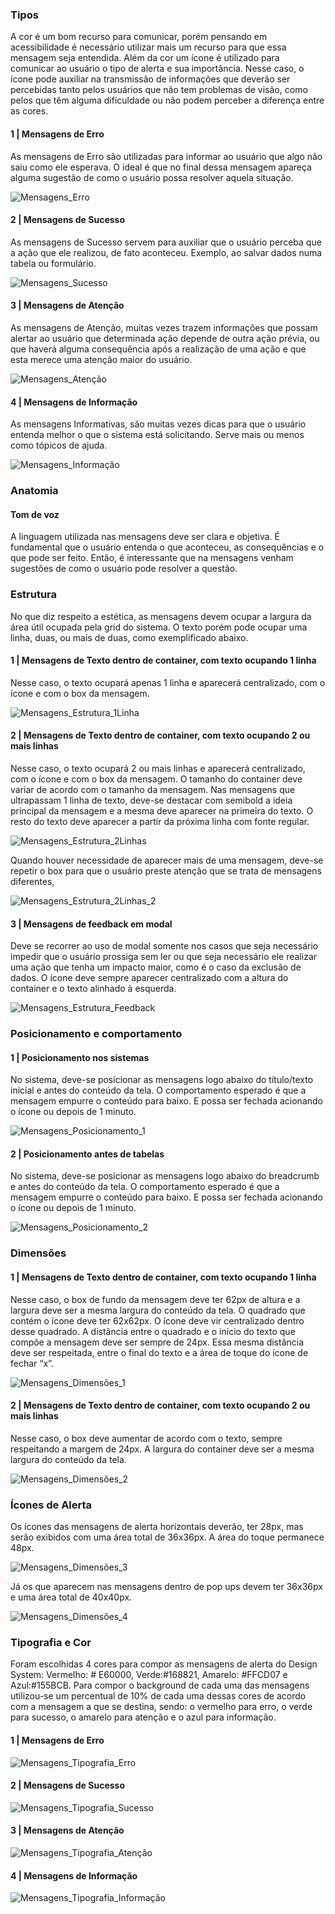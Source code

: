 ### Tipos

A cor é um bom recurso para comunicar, porém pensando em acessibilidade é necessário utilizar mais um recurso para que essa mensagem seja entendida. Além da cor um ícone é utilizado para comunicar ao usuário o tipo de alerta e sua importância. Nesse caso, o ícone pode auxiliar na transmissão de informações que deverão ser percebidas tanto pelos usuários que não tem problemas de visão, como pelos que têm alguma dificuldade ou não podem perceber a diferença entre as cores.

#### 1 | Mensagens de Erro

As mensagens de Erro são utilizadas para informar ao usuário que algo não saiu como ele esperava. O ideal é que no final dessa mensagem apareça alguma sugestão de como o usuário possa resolver aquela situação.

![Mensagens_Erro](../../assets/images/components_img/mensagens/Mensagens_Erro.png)

#### 2 | Mensagens de Sucesso

As mensagens de Sucesso servem para auxiliar que o usuário perceba que a ação que ele realizou, de fato aconteceu. Exemplo, ao salvar dados numa tabela ou formulário.

![Mensagens_Sucesso](../../assets/images/components_img/mensagens/Mensagens_Sucesso.png)

#### 3 | Mensagens de Atenção

As mensagens de Atenção, muitas vezes trazem informações que possam alertar ao usuário que determinada ação depende de outra ação prévia, ou que haverá alguma consequência após a realização de uma ação e que esta merece uma atenção maior do usuário.

![Mensagens_Atenção](../../assets/images/components_img/mensagens/Mensagens_Atenção.png)

#### 4 | Mensagens de Informação

As mensagens Informativas, são muitas vezes dicas para que o usuário entenda melhor o que o sistema está solicitando. Serve mais ou menos como tópicos de ajuda.

![Mensagens_Informação](../../assets/images/components_img/mensagens/Mensagens_Informação.png)

### Anatomia

#### Tom de voz

A linguagem utilizada nas mensagens deve ser clara e objetiva. É fundamental que o usuário entenda o que aconteceu, as consequências e o que pode ser feito. Então, é interessante que na mensagens venham sugestões de como o usuário pode resolver a questão.

### Estrutura

No que diz respeito a estética, as mensagens devem ocupar a largura da área útil ocupada pela grid do sistema. O texto porém pode ocupar uma linha, duas, ou mais de duas, como exemplificado abaixo.

#### 1 | Mensagens de Texto dentro de container, com texto ocupando 1 linha

Nesse caso, o texto ocupará apenas 1 linha e aparecerá centralizado, com o ícone e com o box da mensagem.

![Mensagens_Estrutura_1Linha](../../assets/images/components_img/mensagens/Mensagens_Estrutura_1Linha.png)

#### 2 | Mensagens de Texto dentro de container, com texto ocupando 2 ou mais linhas

Nesse caso, o texto ocupará 2 ou mais linhas e aparecerá centralizado, com o ícone e com o box da mensagem. O tamanho do container deve variar de acordo com o tamanho da mensagem. Nas mensagens que ultrapassam 1 linha de texto, deve-se destacar com semibold a ideia principal da mensagem e a mesma deve aparecer na primeira do texto. O resto do texto deve aparecer a partir da próxima linha com fonte regular.

![Mensagens_Estrutura_2Linhas](../../assets/images/components_img/mensagens/Mensagens_Estrutura_2Linhas.png)

Quando houver necessidade de aparecer mais de uma mensagem, deve-se repetir o box para que o usuário preste atenção que se trata de mensagens diferentes,

![Mensagens_Estrutura_2Linhas_2](../../assets/images/components_img/mensagens/Mensagens_Estrutura_2Linhas_2.png)

#### 3 | Mensagens de feedback em modal

Deve se recorrer ao uso de modal somente nos casos que seja necessário impedir que o usuário prossiga sem ler ou que seja necessário ele realizar uma ação que tenha um impacto maior, como é o caso da exclusão de dados. O ícone deve sempre aparecer centralizado com a altura do container e o texto alinhado à esquerda.

![Mensagens_Estrutura_Feedback](../../assets/images/components_img/mensagens/Mensagens_Estrutura_Feedback.png)

### Posicionamento e comportamento

#### 1 | Posicionamento nos sistemas

No sistema, deve-se posicionar as mensagens logo abaixo do título/texto inicial e antes do conteúdo da tela. O comportamento esperado é que a mensagem empurre o conteúdo para baixo. E possa ser fechada acionando o ícone ou depois de 1 minuto.

![Mensagens_Posicionamento_1](../../assets/images/components_img/mensagens/Mensagens_Posicionamento_1.png)

#### 2 | Posicionamento antes de tabelas

No sistema, deve-se posicionar as mensagens logo abaixo do breadcrumb e antes do conteúdo da tela. O comportamento esperado é que a mensagem empurre o conteúdo para baixo. E possa ser fechada acionando o ícone ou depois de 1 minuto.

![Mensagens_Posicionamento_2](../../assets/images/components_img/mensagens/Mensagens_Posicionamento_2.png)

### Dimensões

#### 1 | Mensagens de Texto dentro de container, com texto ocupando 1 linha

Nesse caso, o box de fundo da mensagem deve ter 62px de altura e a largura deve ser a mesma largura do conteúdo da tela. O quadrado que contém o ícone deve ter 62x62px. O ícone deve vir centralizado dentro desse quadrado. A distância entre o quadrado e o início do texto que compõe a mensagem deve ser sempre de 24px. Essa mesma distância deve ser respeitada, entre o final do texto e a área de toque do ícone de fechar “x”.

![Mensagens_Dimensões_1](../../assets/images/components_img/mensagens/Mensagens_Dimensões_1.png)

#### 2 | Mensagens de Texto dentro de container, com texto ocupando 2 ou mais linhas

Nesse caso, o box deve aumentar de acordo com o texto, sempre respeitando a margem de 24px. A largura do container deve ser a mesma largura do conteúdo da tela.

![Mensagens_Dimensões_2](../../assets/images/components_img/mensagens/Mensagens_Dimensões_2.png)

### Ícones de Alerta

Os ícones das mensagens de alerta horizontais deverão, ter 28px, mas serão exibidos com uma área total de 36x36px. A área do toque permanece 48px.

![Mensagens_Dimensões_3](../../assets/images/components_img/mensagens/Mensagens_Dimensões_3.png)

Já os que aparecem nas mensagens dentro de pop ups devem ter 36x36px e uma área total de 40x40px.

![Mensagens_Dimensões_4](../../assets/images/components_img/mensagens/Mensagens_Dimensões_4.png)

### Tipografia e Cor

Foram escolhidas 4 cores para compor as mensagens de alerta do Design System: Vermelho: # E60000, Verde:#168821, Amarelo: #FFCD07 e Azul:#155BCB. Para compor o background de cada uma das mensagens utilizou-se um percentual de 10% de cada uma dessas cores de acordo com a mensagem a que se destina, sendo: o vermelho para erro, o verde para sucesso, o amarelo para atenção e o azul para informação.

#### 1 | Mensagens de Erro

![Mensagens_Tipografia_Erro](../../assets/images/components_img/mensagens/Mensagens_Tipografia_Erro.png)

#### 2 | Mensagens de Sucesso

![Mensagens_Tipografia_Sucesso](../../assets/images/components_img/mensagens/Mensagens_Tipografia_Sucesso.png)

#### 3 | Mensagens de Atenção

![Mensagens_Tipografia_Atenção](../../assets/images/components_img/mensagens/Mensagens_Tipografia_Atenção.png)

#### 4 | Mensagens de Informação

![Mensagens_Tipografia_Informação](../../assets/images/components_img/mensagens/Mensagens_Tipografia_Informação.png)
